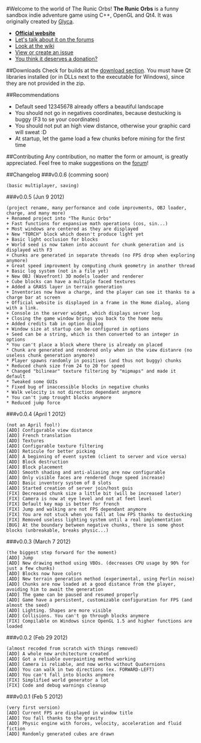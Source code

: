 #Welcome to the world of The Runic Orbs!
**The Runic Orbs** is a funny sandbox indie adventure game using C++, OpenGL and Qt4. It was originally created by [Glyca](https://github.com/Glyca/RunicOrbs).
* **[Official website](http://www.runicorbs.net)**
* [Let's talk about it on the forums](http://www.runicorbs.net/forums)
* [Look at the wiki](https://github.com/Glyca/RunicOrbs/wiki)
* [View or create an issue](https://github.com/Glyca/RunicOrbs/issues)
* [You think it deserves a donation?](http://www.runicorbs.net/donate/)

##Downloads
Check for builds at the [download section](https://github.com/Glyca/RunicOrbs/downloads).
You must have Qt libraries installed (or in DLLs next to the executable for Windows), since they are not provided in the zip.

##Recommendations
* Default seed 12345678 already offers a beautiful landscape
* You should not go in negatives coordinates, because destucking is buggy (F3 to se your coordinates)
* You should not put an high view distance, otherwise your graphic card will sweat :D
* At startup, let the game load a few chunks before mining for the first time

##Contributing
Any contribution, no matter the form or amount, is greatly appreciated. Feel free to make suggestions on the [forum](http://www.runicorbs.net/forums)!

##Changelog
###v0.0.6 (comming soon)
```
(basic multiplayer, saving)
```
###v0.0.5 (Jun 9 2012)
```
(project rename, many performance and code improvments, OBJ loader, charge, and many more)
+ Renamed project into "The Runic Orbs"
+ Fast functions for expansive math operations (cos, sin...)
+ Most windows are centered as they are displayed
+ New "TORCH" block which doesn't produce light yet
+ Basic light occlusion for blocks
+ World seed is now taken into account for chunk generation and is displayed with F3
+ Chunks are generated in separate threads (no FPS drop when exploring anymore)
+ Great speed improvment by computing chunk geometry in another thread
+ Basic log system (not in a file yet)
+ New OBJ (Wavefront) 3D models loader and renderer
+ Cube blocks can have a multiple faced textures
+ Added a GRASS layer in terrain generation
+ Inventories now have a charge, and the player can see it thanks to a charge bar at screen
+ Official website is displayed in a frame in the Home dialog, along with a link.
+ Console in the server widget, which displays server log
+ Closing the game window brings you back to the home menu
+ Added credits tab in option dialog
+ Window size at startup can be configured in options
+ Seed can be a string, which is then converted to an integer in options
* You can't place a block where there is already on placed
* Chunk are generated and rendered only when in the view distanre (no useless chunk generation anymore)
* Player spawns randomly in positives (and thus not buggy) chunks
* Reduced chunk size from 24 to 20 for speed
* Changed "bilinear" texture filtering by "mipmaps" and made it default
* Tweaked some GUIs
* Fixed bug of inaccessible blocks in negative chunks
* Walk velocity is not direction dependant anymore
* You can't jump trought blocks anymore
* Reduced jump force
```
###v0.0.4 (April 1 2012)
```
(not an April fool!)
[ADD] Configurable view distance
[ADD] French translation
[ADD] Textures
[ADD] Configurable texture filtering
[ADD] Reticule for better picking
[ADD] A beginning of event system (client to server and vice versa)
[ADD] Block destruction
[ADD] Block placement
[ADD] Smooth shading and anti-aliasing are now configurable
[ADD] Only visible faces are rendered (huge speed increase)
[ADD] Basic inventory system of 8 slots
[ADD] Started creation of server join/host guis
[FIX] Decreased chunk size a little bit (will be increased later)
[FIX] Camera is now at eye level and not at feet level
[FIX] Default key map is better for french
[FIX] Jump and walking are not FPS dependant anymore
[FIX] You are not stuck when you fall at low FPS thanks to destucking
[FIX] Removed useless lighting system until a real implementation
[BUG] At the boundary between negative chunks, there is some ghost blocks (unbreakable, breaks physic...)
```
###v0.0.3 (March 7 2012)
```
(the biggest step forward for the moment)
[ADD] Jump
[ADD] New drawing method using VBOs. (decreases CPU usage by 90% for just a few chunks)
[ADD] Blocks now have colors
[ADD] New terrain generation method (experimental, using Perlin noise)
[ADD] Chunks are now loaded at a good distance from the player, avoiding him to await the generation
[ADD] The game can be paused and resumed properly
[ADD] Game have a persistent, customizable configuration for FPS (and almost the seed)
[ADD] Lighting. Shapes are more visible
[ADD] Collisions. You can't go through blocks anymore
[FIX] Compilable on Windows since OpenGL 1.5 and higher functions are loaded
```
###v0.0.2 (Feb 29 2012)
```
(almost recoded from scratch with things removed)
[ADD] A whole new architecture created
[ADD] Got a reliable overpainting method working
[ADD] Camera is reliable, and now works without Quaternions
[ADD] You can walk in two directions (ex. FORWARD-LEFT)
[ADD] You can't fall into blocks anymore
[FIX] Simplified world generator a lot
[FIX] Code and debug warnings cleanup
```
###v0.0.1 (Feb 5 2012)
```
(very first version)
[ADD] Current FPS are displayed in window title
[ADD] You fall thanks to the gravity
[ADD] Physic engine with forces, velocity, acceleration and fluid fiction
[ADD] Randomly generated cubes are drawn
```
